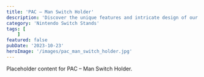 ```yaml
---
title: 'PAC – Man Switch Holder'
description: 'Discover the unique features and intricate design of our PAC – Man Switch Holder. Perfect for various applications, this piece adds a touch of creativity and innovation to any setting.'
category: 'Nintendo Switch Stands'
tags: [
    ]
featured: false
pubDate: '2023-10-23'
heroImage: '/images/pac_man_switch_holder.jpg'
---
```


Placeholder content for PAC – Man Switch Holder.